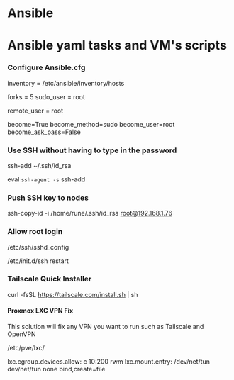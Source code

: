 # Ansible

<h1> Ansible yaml tasks and VM's scripts </h1>

<h3> Configure Ansible.cfg </h3>

<p>
inventory	= /etc/ansible/inventory/hosts

forks		= 5
sudo_user	= root

remote_user = root

become=True
become_method=sudo
become_user=root
become_ask_pass=False
</p>

<h3> Use SSH without having to type in the password </h3>

ssh-add ~/.ssh/id_rsa

eval `ssh-agent -s`
ssh-add


<h3> Push SSH key to nodes </h3>

ssh-copy-id -i /home/rune/.ssh/id_rsa root@192.168.1.76

<h3> Allow root login </h3>

/etc/ssh/sshd_config

/etc/init.d/ssh restart

<h3> Tailscale Quick Installer </h3>

curl -fsSL https://tailscale.com/install.sh | sh

<h4> Proxmox LXC VPN Fix </h4>
This solution will fix any VPN you want to run such as Tailscale and OpenVPN

/etc/pve/lxc/

lxc.cgroup.devices.allow: c 10:200 rwm
lxc.mount.entry: /dev/net/tun dev/net/tun none bind,create=file
